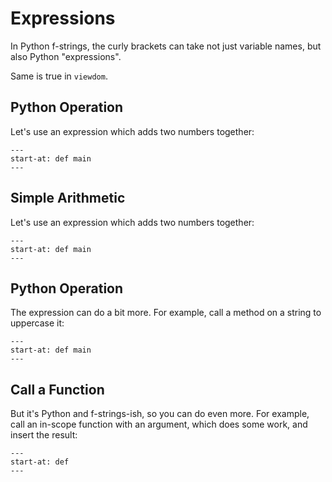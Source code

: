 # Expressions

In Python f-strings, the curly brackets can take not just variable names, but also Python "expressions".

Same is true in `viewdom`.

## Python Operation

Let's use an expression which adds two numbers together:

```{literalinclude} ../../examples/expressions/python_operation/__init__.py
---
start-at: def main
---
```

## Simple Arithmetic

Let's use an expression which adds two numbers together:

```{literalinclude} ../../examples/expressions/simple_arithmetic/__init__.py
---
start-at: def main
---
```

## Python Operation

The expression can do a bit more. For example, call a method on a string to uppercase it:

```{literalinclude} ../../examples/expressions/python_operation/__init__.py
---
start-at: def main
---
```

## Call a Function

But it's Python and f-strings-ish, so you can do even more.
For example, call an in-scope function with an argument, which does some work, and insert the result:

```{literalinclude} ../../examples/expressions/call_function/__init__.py
---
start-at: def
---
```
